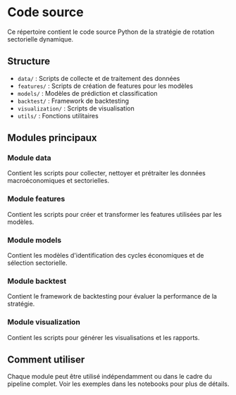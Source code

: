 # Code source

Ce répertoire contient le code source Python de la stratégie de rotation sectorielle dynamique.

## Structure

- `data/` : Scripts de collecte et de traitement des données
- `features/` : Scripts de création de features pour les modèles
- `models/` : Modèles de prédiction et classification
- `backtest/` : Framework de backtesting
- `visualization/` : Scripts de visualisation
- `utils/` : Fonctions utilitaires

## Modules principaux

### Module data

Contient les scripts pour collecter, nettoyer et prétraiter les données macroéconomiques et sectorielles.

### Module features

Contient les scripts pour créer et transformer les features utilisées par les modèles.

### Module models

Contient les modèles d'identification des cycles économiques et de sélection sectorielle.

### Module backtest

Contient le framework de backtesting pour évaluer la performance de la stratégie.

### Module visualization

Contient les scripts pour générer les visualisations et les rapports.

## Comment utiliser

Chaque module peut être utilisé indépendamment ou dans le cadre du pipeline complet. Voir les exemples dans les notebooks pour plus de détails.
